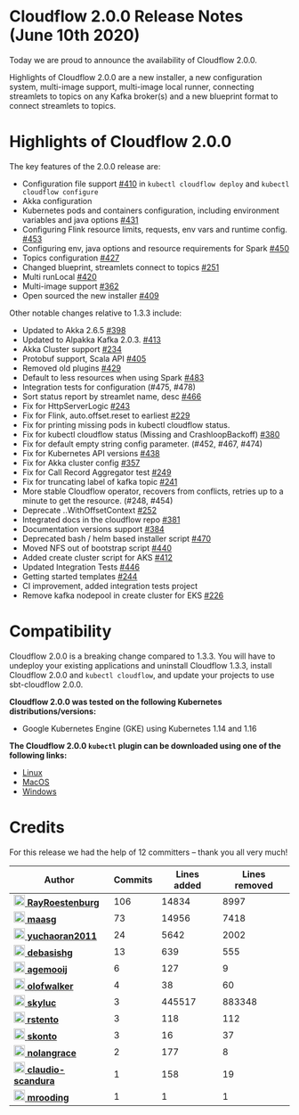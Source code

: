 # Cloudflow 2.0.0 Release Notes (June 10th 2020)

Today we are proud to announce the availability of Cloudflow 2.0.0. 

Highlights of Cloudflow 2.0.0 are a new installer, a new configuration system, multi-image support, multi-image local runner, connecting streamlets to topics on any Kafka broker(s) and a new blueprint format to connect streamlets to topics.

# Highlights of Cloudflow 2.0.0
The key features of the 2.0.0 release are:
- Configuration file support [#410](https://github.com/lightbend/cloudflow/pull/410) in `kubectl cloudflow deploy` and `kubectl cloudflow configure`
- Akka configuration
- Kubernetes pods and containers configuration, including environment variables and java options [#431](https://github.com/lightbend/cloudflow/pull/431)
- Configuring Flink resource limits, requests, env vars and runtime config. [#453](https://github.com/lightbend/cloudflow/pull/453)
- Configuring env, java options and resource requirements for Spark [#450](https://github.com/lightbend/cloudflow/pull/450)
- Topics configuration [#427](https://github.com/lightbend/cloudflow/pull/427)
- Changed blueprint, streamlets connect to topics [#251](https://github.com/lightbend/cloudflow/pull/251)
- Multi runLocal [#420](https://github.com/lightbend/cloudflow/pull/420)
- Multi-image support [#362](https://github.com/lightbend/cloudflow/pull/362)
- Open sourced the new installer [#409](https://github.com/lightbend/cloudflow/pull/409)

Other notable changes relative to 1.3.3 include:
- Updated to Akka 2.6.5 [#398](https://github.com/lightbend/cloudflow/pull/398)
- Updated to Alpakka Kafka 2.0.3. [#413](https://github.com/lightbend/cloudflow/pull/413)
- Akka Cluster support [#234](https://github.com/lightbend/cloudflow/pull/234)
- Protobuf support, Scala API [#405](https://github.com/lightbend/cloudflow/pull/405)
- Removed old plugins [#429](https://github.com/lightbend/cloudflow/pull/429)
- Default to less resources when using Spark [#483](https://github.com/lightbend/cloudflow/pull/483)
- Integration tests for configuration (#475, #478)
- Sort status report by streamlet name, desc [#466](https://github.com/lightbend/cloudflow/pull/466)
- Fix for HttpServerLogic [#243](https://github.com/lightbend/cloudflow/pull/243)
- Fix for Flink, auto.offset.reset to earliest [#229](https://github.com/lightbend/cloudflow/pull/229)
- Fix for printing missing pods in kubectl cloudflow status.
- Fix for kubectl cloudflow status (Missing and CrashloopBackoff) [#380](https://github.com/lightbend/cloudflow/pull/380)
- Fix for default empty string config parameter. (#452, #467, #474)
- Fix for Kubernetes API versions [#438](https://github.com/lightbend/cloudflow/pull/438)
- Fix for Akka cluster config [#357](https://github.com/lightbend/cloudflow/pull/357)
- Fix for Call Record Aggregator test [#249](https://github.com/lightbend/cloudflow/pull/249)
- Fix for truncating label of kafka topic [#241](https://github.com/lightbend/cloudflow/pull/241)
- More stable Cloudflow operator, recovers from conflicts, retries up to a minute to get the resource. (#248, #454)
- Deprecate ..WithOffsetContext [#252](https://github.com/lightbend/cloudflow/pull/252)
- Integrated docs in the cloudflow repo [#381](https://github.com/lightbend/cloudflow/pull/381)
- Documentation versions support [#384](https://github.com/lightbend/cloudflow/pull/384)
- Deprecated bash / helm based installer script [#470](https://github.com/lightbend/cloudflow/pull/470)
- Moved NFS out of bootstrap script [#440](https://github.com/lightbend/cloudflow/pull/440)
- Added create cluster script for AKS [#412](https://github.com/lightbend/cloudflow/pull/412)
- Updated Integration Tests [#446](https://github.com/lightbend/cloudflow/pull/446)
- Getting started templates [#244](https://github.com/lightbend/cloudflow/pull/244)
- CI improvement, added integration tests project
- Remove kafka nodepool in create cluster for EKS [#226](https://github.com/lightbend/cloudflow/pull/226)

# Compatibility
Cloudflow 2.0.0 is a breaking change compared to 1.3.3. 
You will have to undeploy your existing applications and uninstall Cloudflow 1.3.3, install Cloudflow 2.0.0 and `kubectl cloudflow`, and update your projects to use sbt-cloudflow 2.0.0.

**Cloudflow 2.0.0 was tested on the following Kubernetes distributions/versions:**

- Google Kubernetes Engine (GKE) using Kubernetes 1.14 and 1.16

**The Cloudflow 2.0.0 `kubectl` plugin can be downloaded using one of the following links:**

- [Linux](https://bintray.com/lightbend/cloudflow-cli/download_file?file_path=kubectl-cloudflow-2.0.0.456-352f6cc-linux-amd64.tar.gz)
- [MacOS](https://bintray.com/lightbend/cloudflow-cli/download_file?file_path=kubectl-cloudflow-2.0.0.456-352f6cc-darwin-amd64.tar.gz)
- [Windows](https://bintray.com/lightbend/cloudflow-cli/download_file?file_path=kubectl-cloudflow-2.0.0.456-352f6cc-windows-amd64.tar.gz)

# Credits
For this release we had the help of 12 committers – thank you all very much!

| Author | Commits | Lines added | Lines removed |
| ------ | ------- | ----------- | ------------- |
| [<img width="20" alt="RayRoestenburg" src="https://avatars1.githubusercontent.com/u/156425?v=4&amp;s=40"/> **RayRoestenburg**](https://github.com/RayRoestenburg) | 106 | 14834 | 8997 |
| [<img width="20" alt="maasg" src="https://avatars3.githubusercontent.com/u/874997?v=4&amp;s=40"/> **maasg**](https://github.com/maasg) | 73 | 14956 | 7418 |
| [<img width="20" alt="yuchaoran2011" src="https://avatars0.githubusercontent.com/u/1168769?v=4&amp;s=40"/> **yuchaoran2011**](https://github.com/yuchaoran2011) | 24 | 5642 | 2002 |
| [<img width="20" alt="debasishg" src="https://avatars3.githubusercontent.com/u/107231?v=4&amp;s=40"/> **debasishg**](https://github.com/debasishg) | 13 | 639 | 555 |
| [<img width="20" alt="agemooij" src="https://avatars2.githubusercontent.com/u/46568?v=4&amp;s=40"/> **agemooij**](https://github.com/agemooij) | 6 | 127 | 9 |
| [<img width="20" alt="olofwalker" src="https://avatars3.githubusercontent.com/u/23613882?v=4&amp;s=40"/> **olofwalker**](https://github.com/olofwalker) | 4 | 38 | 60 |
| [<img width="20" alt="skyluc" src="https://avatars0.githubusercontent.com/u/1098830?v=4&amp;s=40"/> **skyluc**](https://github.com/skyluc) | 3 | 445517 | 883348 |
| [<img width="20" alt="rstento" src="https://avatars3.githubusercontent.com/u/22889339?v=4&amp;s=40"/> **rstento**](https://github.com/rstento) | 3 | 118 | 112 |
| [<img width="20" alt="skonto" src="https://avatars1.githubusercontent.com/u/7945591?v=4&amp;s=40"/> **skonto**](https://github.com/skonto) | 3 | 16 | 37 |
| [<img width="20" alt="nolangrace" src="https://avatars2.githubusercontent.com/u/1775305?v=4&amp;s=40"/> **nolangrace**](https://github.com/nolangrace) | 2 | 177 | 8 |
| [<img width="20" alt="claudio-scandura" src="https://avatars0.githubusercontent.com/u/1486771?v=4&amp;s=40"/> **claudio-scandura**](https://github.com/claudio-scandura) | 1 | 158 | 19 |
| [<img width="20" alt="mrooding" src="https://avatars2.githubusercontent.com/u/5998869?v=4&amp;s=40"/> **mrooding**](https://github.com/mrooding) | 1 | 1 | 1 |